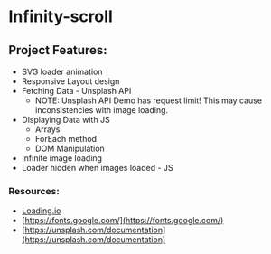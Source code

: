 # Infinity-scroll

## Project Features:

- SVG loader animation
- Responsive Layout design
- Fetching Data - Unsplash API
  - NOTE: Unsplash API Demo has request limit! This may cause inconsistencies with image loading.
- Displaying Data with JS
  - Arrays
  - ForEach method
  - DOM Manipulation
- Infinite image loading
- Loader hidden when images loaded - JS

### Resources:

- [Loading.io](https://loading.io/)
- [https://fonts.google.com/](https://fonts.google.com/)
- [https://unsplash.com/documentation](https://unsplash.com/documentation)
